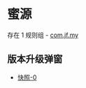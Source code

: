 # 蜜源

存在 1 规则组 - [com.jf.my](/src/apps/com.jf.my.ts)

## 版本升级弹窗

- [快照-0](https://gkd-kit.gitee.io/import/12838034)
